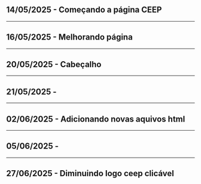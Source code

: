 ## 14/05/2025 - Começando a página CEEP
---
## 16/05/2025 - Melhorando página
---
## 20/05/2025 - Cabeçalho
---
## 21/05/2025 - 
---
## 02/06/2025 - Adicionando novas aquivos html
---
## 05/06/2025 - 
---
## 27/06/2025 - Diminuindo logo ceep clicável
